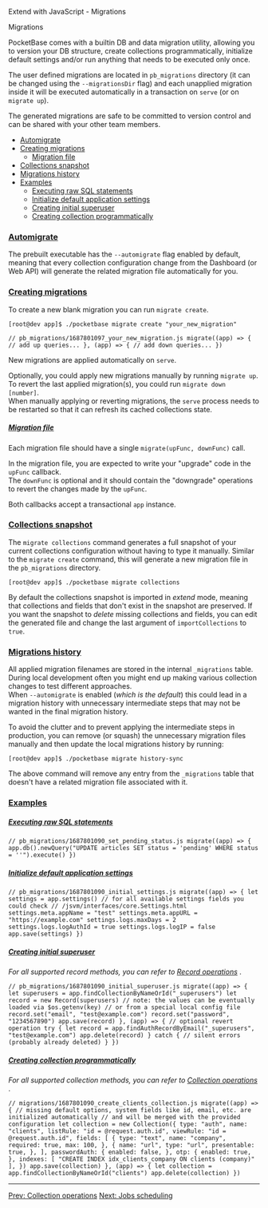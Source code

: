 Extend with JavaScript - Migrations

Migrations

PocketBase comes with a builtin DB and data migration utility, allowing you to version your DB structure, create collections programmatically, initialize default settings and/or run anything that needs to be executed only once.

The user defined migrations are located in `pb_migrations` directory (it can be changed using the `--migrationsDir` flag) and each unapplied migration inside it will be executed automatically in a transaction on `serve` (or on `migrate up`).

The generated migrations are safe to be committed to version control and can be shared with your other team members.

*   [Automigrate](#js-migrations-automigrate)
*   [Creating migrations](#js-migrations-creating-migrations)
    *   [Migration file](#js-migrations-migration-file)
*   [Collections snapshot](#js-migrations-collections-snapshot)
*   [Migrations history](#js-migrations-migrations-history)
*   [Examples](#js-migrations-examples)
    *   [Executing raw SQL statements](#js-migrations-executing-raw-sql-statements)
    *   [Initialize default application settings](#js-migrations-initialize-default-application-settings)
    *   [Creating initial superuser](#js-migrations-creating-initial-superuser)
    *   [Creating collection programmatically](#js-migrations-creating-collection-programmatically)

### [Automigrate](#js-migrations-automigrate)

The prebuilt executable has the `--automigrate` flag enabled by default, meaning that every collection configuration change from the Dashboard (or Web API) will generate the related migration file automatically for you.

### [Creating migrations](#js-migrations-creating-migrations)

To create a new blank migration you can run `migrate create`.

    [root@dev app]$ ./pocketbase migrate create "your_new_migration"

    // pb_migrations/1687801097_your_new_migration.js migrate((app) => { // add up queries... }, (app) => { // add down queries... })

New migrations are applied automatically on `serve`.

Optionally, you could apply new migrations manually by running `migrate up`.  
To revert the last applied migration(s), you could run `migrate down [number]`.  
When manually applying or reverting migrations, the `serve` process needs to be restarted so that it can refresh its cached collections state.

##### [Migration file](#js-migrations-migration-file)

Each migration file should have a single `migrate(upFunc, downFunc)` call.

In the migration file, you are expected to write your "upgrade" code in the `upFunc` callback.  
The `downFunc` is optional and it should contain the "downgrade" operations to revert the changes made by the `upFunc`.

Both callbacks accept a transactional `app` instance.

### [Collections snapshot](#js-migrations-collections-snapshot)

The `migrate collections` command generates a full snapshot of your current collections configuration without having to type it manually. Similar to the `migrate create` command, this will generate a new migration file in the `pb_migrations` directory.

    [root@dev app]$ ./pocketbase migrate collections

By default the collections snapshot is imported in _extend_ mode, meaning that collections and fields that don't exist in the snapshot are preserved. If you want the snapshot to _delete_ missing collections and fields, you can edit the generated file and change the last argument of `importCollections` to `true`.

### [Migrations history](#js-migrations-migrations-history)

All applied migration filenames are stored in the internal `_migrations` table.  
During local development often you might end up making various collection changes to test different approaches.  
When `--automigrate` is enabled (_which is the default_) this could lead in a migration history with unnecessary intermediate steps that may not be wanted in the final migration history.

To avoid the clutter and to prevent applying the intermediate steps in production, you can remove (or squash) the unnecessary migration files manually and then update the local migrations history by running:

    [root@dev app]$ ./pocketbase migrate history-sync

The above command will remove any entry from the `_migrations` table that doesn't have a related migration file associated with it.

### [Examples](#js-migrations-examples)

##### [Executing raw SQL statements](#js-migrations-executing-raw-sql-statements)

    // pb_migrations/1687801090_set_pending_status.js migrate((app) => { app.db().newQuery("UPDATE articles SET status = 'pending' WHERE status = ''").execute() })

##### [Initialize default application settings](#js-migrations-initialize-default-application-settings)

    // pb_migrations/1687801090_initial_settings.js migrate((app) => { let settings = app.settings() // for all available settings fields you could check // /jsvm/interfaces/core.Settings.html settings.meta.appName = "test" settings.meta.appURL = "https://example.com" settings.logs.maxDays = 2 settings.logs.logAuthId = true settings.logs.logIP = false app.save(settings) })

##### [Creating initial superuser](#js-migrations-creating-initial-superuser)

_For all supported record methods, you can refer to [Record operations](./js-records.md)_ .

    // pb_migrations/1687801090_initial_superuser.js migrate((app) => { let superusers = app.findCollectionByNameOrId("_superusers") let record = new Record(superusers) // note: the values can be eventually loaded via $os.getenv(key) // or from a special local config file record.set("email", "test@example.com") record.set("password", "1234567890") app.save(record) }, (app) => { // optional revert operation try { let record = app.findAuthRecordByEmail("_superusers", "test@example.com") app.delete(record) } catch { // silent errors (probably already deleted) } })

##### [Creating collection programmatically](#js-migrations-creating-collection-programmatically)

_For all supported collection methods, you can refer to [Collection operations](./js-collections.md)_ .

    // migrations/1687801090_create_clients_collection.js migrate((app) => { // missing default options, system fields like id, email, etc. are initialized automatically // and will be merged with the provided configuration let collection = new Collection({ type: "auth", name: "clients", listRule: "id = @request.auth.id", viewRule: "id = @request.auth.id", fields: [ { type: "text", name: "company", required: true, max: 100, }, { name: "url", type: "url", presentable: true, }, ], passwordAuth: { enabled: false, }, otp: { enabled: true, }, indexes: [ "CREATE INDEX idx_clients_company ON clients (company)" ], }) app.save(collection) }, (app) => { let collection = app.findCollectionByNameOrId("clients") app.delete(collection) })

* * *

[Prev: Collection operations](./js-collections.md) [Next: Jobs scheduling](./js-jobs-scheduling.md)